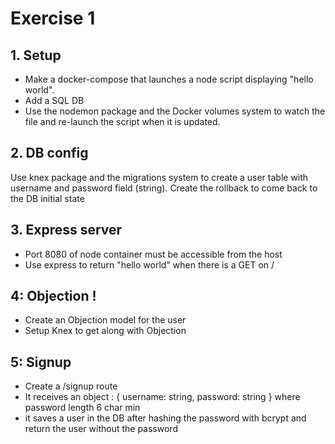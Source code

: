 # Exercise 1

## 1. Setup

- Make a docker-compose that launches a node script displaying "hello world".
- Add a SQL DB
- Use the nodemon package and the Docker volumes system to watch the file and re-launch the script when it is updated.

## 2. DB config

Use knex package and the migrations system to create a user table with username and password field (string). Create the rollback to come back to the DB initial state

## 3. Express server

- Port 8080 of node container must be accessible from the host
- Use express to return "hello world" when there is a GET on /

## 4: Objection !

- Create an Objection model for the user
- Setup Knex to get along with Objection

## 5: Signup

- Create a /signup route
- It receives an object :
  {
  username: string,
  password: string
  } where password length 6 char min
- it saves a user in the DB after hashing the password with bcrypt and return the user without the password
